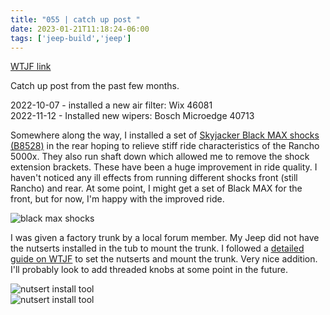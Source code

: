 ```yaml
---
title: "055 | catch up post "
date: 2023-01-21T11:18:24-06:00
tags: ['jeep-build','jeep']
---
```

[WTJF link](https://wranglertjforum.com/threads/prndls-green-one.55717/post-1283667)

Catch up post from the past few months. 

2022-10-07 - installed a new air filter: Wix 46081  
2022-11-12 - Installed new wipers: Bosch Microedge 40713

Somewhere along the way, I installed a set of [Skyjacker Black MAX shocks (B8528)](https://www.summitracing.com/parts/SJA-B8528) in the rear hoping to relieve stiff ride characteristics of the Rancho 5000x. They also run shaft down which allowed me to remove the shock extension brackets. These have been a huge improvement in ride quality. I haven't noticed any ill effects from running different shocks front (still Rancho) and rear. At some point, I might get a set of Black MAX for the front, but for now, I'm happy with the improved ride. 

![black max shocks]()  

I was given a factory trunk by a local forum member. My Jeep did not have the nutserts installed in the tub to mount the trunk. I followed a [detailed guide on WTJF](https://wranglertjforum.com/threads/factory-rear-trunk.43457/post-729400) to set the nutserts and mount the trunk. Very nice addition. I'll probably look to add threaded knobs at some point in the future. 

![nutsert install tool](/build-thread/img/055-nutsert-tool.jpg)  
![nutsert install tool](/build-thread/img/055-installed-nutsert.jpg)